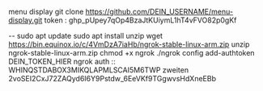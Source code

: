 menu display
git clone https://github.com/DEIN_USERNAME/menu-display.git
token :   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


--  sudo apt update
sudo apt install unzip
wget https://bin.equinox.io/c/4VmDzA7iaHb/ngrok-stable-linux-arm.zip
unzip ngrok-stable-linux-arm.zip
chmod +x ngrok
./ngrok config add-authtoken DEIN_TOKEN_HIER
ngrok auth ::   WHINQSTDABOX3MIKQLAPMLSCAI5M6TWP
zweiten  2voSEI2CxJ72ZAQyd6I6Y9Pstdw_6EeVKf9TGgwvsHdXneEBb
